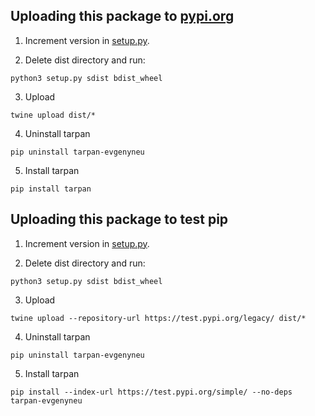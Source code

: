 ## Uploading this package to [pypi.org](https://pypi.org)

1. Increment version in [setup.py](setup.py).

2. Delete dist directory and run:

```
python3 setup.py sdist bdist_wheel
```

3. Upload

```
twine upload dist/*
```

4. Uninstall tarpan


```
pip uninstall tarpan-evgenyneu
```

5. Install tarpan

```
pip install tarpan
```

## Uploading this package to test pip


1. Increment version in [setup.py](setup.py).

2. Delete dist directory and run:

```
python3 setup.py sdist bdist_wheel
```

3. Upload

```
twine upload --repository-url https://test.pypi.org/legacy/ dist/*
```

4. Uninstall tarpan


```
pip uninstall tarpan-evgenyneu
```

5. Install tarpan

```
pip install --index-url https://test.pypi.org/simple/ --no-deps tarpan-evgenyneu
```
